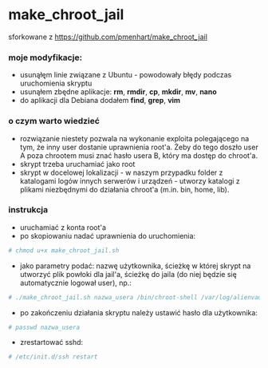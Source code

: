 # make_chroot_jail
sforkowane z https://github.com/pmenhart/make_chroot_jail

### moje modyfikacje:
- usunąłęm linie związane z Ubuntu - powodowały błędy podczas uruchomienia skryptu
- usunąłem zbędne aplikacje: **rm**, **rmdir**, **cp**, **mkdir**, **mv**, **nano**
- do aplikacji dla Debiana dodałem **find**, **grep**, **vim**

### o czym warto wiedzieć
- rozwiązanie niestety pozwala na wykonanie exploita polegającego na tym, że inny user dostanie uprawnienia root'a. Żeby do tego doszło user A poza chrootem musi znać hasło usera B, który ma dostęp do chroot'a.   
- skrypt trzeba uruchamiać jako root
- skrypt w docelowej lokalizacji - w naszym przypadku folder z katalogami logów innych serwerów i urządzeń - utworzy katalogi z plikami niezbędnymi do działania chroot'a (m.in. bin, home, lib).

### instrukcja
- uruchamiać z konta root'a
- po skopiowaniu nadać uprawnienia do uruchomienia:
```bash
# chmod u+x make_chroot_jail.sh
```
- jako parametry podać: nazwę użytkownika, ścieżkę w której skrypt na utworzyć plik powłoki dla jail'a, ścieżkę do jaila (do niej będzie się automatycznie logował user), np.:
```bash
# ./make_chroot_jail.sh nazwa_usera /bin/chroot-shell /var/log/alienvault/devices
```
- po zakończeniu działania skryptu należy ustawić hasło dla użytkownika:
```bash
# passwd nazwa_usera
```
- zrestartować sshd:
```bash
# /etc/init.d/ssh restart
```
